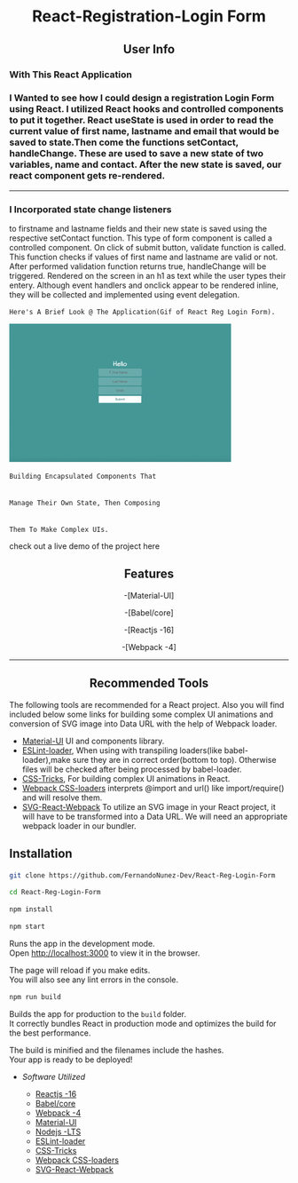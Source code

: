 
<h1 align="center">React-Registration-Login Form</h1>
 


<h2 align="center">User Info</h2>
 
 
  <p align="center">
<h3>With This React Application<h3>
    I Wanted to see how I could design a registration Login Form using React. I utilized React hooks and controlled components to put it together. React useState is used in order to read the current value of first name, lastname and email that would be saved to state.Then come the functions setContact, handleChange. These are used to save a new state of two variables, name and contact. After the new state is saved, our react component gets re-rendered.
  </p>
  
  

- - - - - - - - -


   <p align="center">
<h3>I Incorporated state change listeners</h3>
    to firstname and lastname fields and their new state is saved using the respective setContact function. This type of form component is called a controlled component.
    On click of submit button, validate function is called. This function checks if values of first name and lastname are valid or not.
    After performed validation function returns true, handleChange will be triggered. Rendered on the screen in an h1 as text while the user types their entery. Although event handlers and onclick appear to be rendered inline, they will be collected and implemented using event delegation.
   </p> 


    Here's A Brief Look @ The Application(Gif of React Reg Login Form).
    
   
   ![react-login-form.gif](assets/react-login-form.gif)
    

    
    
    
    
    
    


    Building Encapsulated Components That 
    
    
    Manage Their Own State, Then Composing 
    
    
    Them To Make Complex UIs.
   

    


 check out a live demo of the project here 
<h2 align="center">Features</h2>


<p align="center">
-[Material-UI]

<p align="center">
-[Babel/core]

<p align="center">
-[Reactjs -16]

<p align="center">
-[Webpack -4]




- - - - - - - - -

<p align="center">
  
<h2 align="center">Recommended Tools</h2>



The following tools are recommended for a React project. Also you will find included below some links for building some complex UI animations and conversion of SVG image into Data URL with the help of Webpack loader.
   
- [Material-UI](https://material-ui.com) UI and components library.
- [ESLint-loader](https://webpack.js.org/loaders/eslint-loader), When using with transpiling loaders(like babel-loader),make sure they are in correct order(bottom to top). Otherwise files will be checked after being processed by babel-loader.
- [CSS-Tricks](https://css-tricks.com/building-a-complex-ui-animation-in-react-simply), For building complex UI animations in React.
- [Webpack CSS-loaders](https://webpack.js.org/loaders/css-loader/) interprets @import and url() like import/require() and will resolve them.
- [SVG-React-Webpack](https://www.pluralsightcomguides-how-to-load-svg-with-react-and-webpack) To utilize  an SVG image in your React project, it will have to be transformed into a Data URL. We will need an  appropriate webpack loader in our bundler. 
</p>


<h2>Installation</h2>



   ```sh
   git clone https://github.com/FernandoNunez-Dev/React-Reg-Login-Form
   ```

   ```sh
   cd React-Reg-Login-Form
   ```

   ```sh
   npm install
   ```

   ```sh
   npm start
   ```
Runs the app in the development mode.<br />
Open [http://localhost:3000](http://localhost:3000) to view it in the browser.

The page will reload if you make edits.<br />
You will also see any lint errors in the console.


   ```sh
   npm run build
   ```
Builds the app for production to the `build` folder.<br />
It correctly bundles React in production mode and optimizes the build for the best performance.

The build is minified and the filenames include the hashes.<br />
Your app is ready to be deployed!
   
   
 
- _Software Utilized_
  
  - [Reactjs -16](https://reactjs.org)
  - [Babel/core](https://www.npmjs.com/package/@babel/core)
  - [Webpack -4](https://webpack.js.org)
  - [Material-UI](https://material-ui.com)
  - [Nodejs -LTS](https://nodejs.org/en)
  - [ESLint-loader](https://webpack.js.org/loaders/eslint-loader)
  - [CSS-Tricks](https://css-tricks.com/building-a-complex-ui-animation-in-react-simply)
  - [Webpack CSS-loaders](https://webpack.js.org/loaders/css-loader/)
  - [SVG-React-Webpack](https://www.pluralsightcomguides-how-to-load-svg-with-react-and-webpack)





